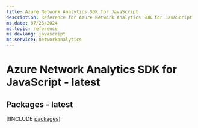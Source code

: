 ```yaml
---
title: Azure Network Analytics SDK for JavaScript
description: Reference for Azure Network Analytics SDK for JavaScript
ms.date: 07/26/2024
ms.topic: reference
ms.devlang: javascript
ms.service: networkanalytics
---
```

# Azure Network Analytics SDK for JavaScript - latest
## Packages - latest
[!INCLUDE [packages](network-analytics-index.md)]